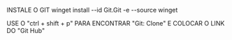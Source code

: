 INSTALE O GIT
winget install --id Git.Git -e --source winget

USE O "ctrl + shift + p" PARA ENCONTRAR "Git: Clone" E COLOCAR O LINK DO "Git Hub"

